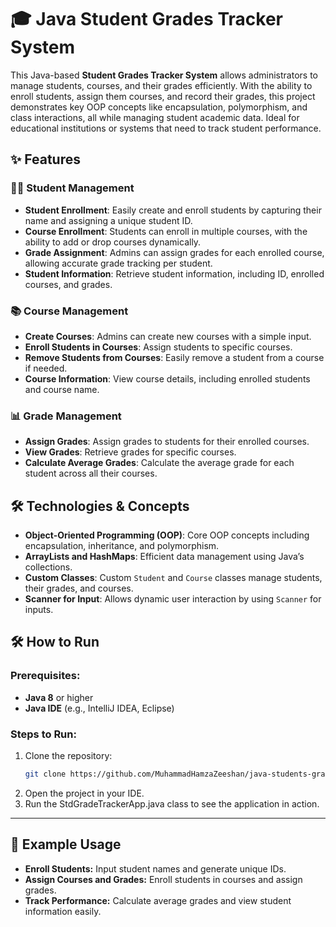 # 🎓 Java Student Grades Tracker System 

This Java-based **Student Grades Tracker System** allows administrators to manage students, courses, and their grades efficiently. With the ability to enroll students, assign them courses, and record their grades, this project demonstrates key OOP concepts like encapsulation, polymorphism, and class interactions, all while managing student academic data. Ideal for educational institutions or systems that need to track student performance.

## ✨ Features

### 🧑‍🎓 **Student Management**
- **Student Enrollment**: Easily create and enroll students by capturing their name and assigning a unique student ID.
- **Course Enrollment**: Students can enroll in multiple courses, with the ability to add or drop courses dynamically.
- **Grade Assignment**: Admins can assign grades for each enrolled course, allowing accurate grade tracking per student.
- **Student Information**: Retrieve student information, including ID, enrolled courses, and grades.

### 📚 **Course Management**
- **Create Courses**: Admins can create new courses with a simple input.
- **Enroll Students in Courses**: Assign students to specific courses.
- **Remove Students from Courses**: Easily remove a student from a course if needed.
- **Course Information**: View course details, including enrolled students and course name.

### 📊 **Grade Management**
- **Assign Grades**: Assign grades to students for their enrolled courses.
- **View Grades**: Retrieve grades for specific courses.
- **Calculate Average Grades**: Calculate the average grade for each student across all their courses.
  
## 🛠️ **Technologies & Concepts**
- **Object-Oriented Programming (OOP)**: Core OOP concepts including encapsulation, inheritance, and polymorphism.
- **ArrayLists and HashMaps**: Efficient data management using Java’s collections.
- **Custom Classes**: Custom `Student` and `Course` classes manage students, their grades, and courses.
- **Scanner for Input**: Allows dynamic user interaction by using `Scanner` for inputs.

## 🛠️ How to Run

### Prerequisites:
- **Java 8** or higher
- **Java IDE** (e.g., IntelliJ IDEA, Eclipse)

### Steps to Run:
1. Clone the repository:
   ```bash
   git clone https://github.com/MuhammadHamzaZeeshan/java-students-grades-tracker-application.git
2. Open the project in your IDE.
3. Run the StdGradeTrackerApp.java class to see the application in action.

---

## 📝 Example Usage

- **Enroll Students:** Input student names and generate unique IDs.
- **Assign Courses and Grades:** Enroll students in courses and assign grades.
- **Track Performance:** Calculate average grades and view student information easily.




